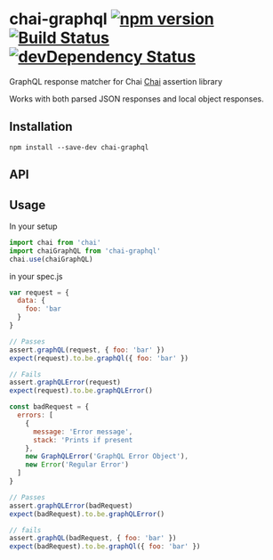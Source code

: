chai-graphql
[![npm version](https://badge.fury.io/js/chai-graphql.svg)](https://badge.fury.io/js/chai-graphql)
[![Build Status](https://travis-ci.org/bustlelabs/chai-graphql.svg?branch=master)](https://travis-ci.org/bustlelabs/chai-graphql)
[![devDependency Status](https://david-dm.org/bustlelabs/chai-graphql/dev-status.svg)](https://david-dm.org/bustlelabs/chai-graphql#info=devDependencies)
===========

GraphQL response matcher for Chai [Chai](http://chaijs.com/) assertion library

Works with both parsed JSON responses and local object responses.

## Installation
```
npm install --save-dev chai-graphql
```

## API


## Usage
In your setup
```js
import chai from 'chai'
import chaiGraphQL from 'chai-graphql'
chai.use(chaiGraphQL)
```

in your spec.js
```js
var request = {
  data: {
    foo: 'bar
  }
}

// Passes
assert.graphQL(request, { foo: 'bar' })
expect(request).to.be.graphQl({ foo: 'bar' })

// Fails
assert.graphQLError(request)
expect(request).to.be.graphQLError()

const badRequest = {
  errors: [
    {
      message: 'Error message',
      stack: 'Prints if present
    },
    new GraphQLError('GraphQL Error Object'),
    new Error('Regular Error')
  ]
}

// Passes
assert.graphQLError(badRequest)
expect(badRequest).to.be.graphQLError()

// fails
assert.graphQL(badRequest, { foo: 'bar' })
expect(badRequest).to.be.graphQl({ foo: 'bar' })
```
